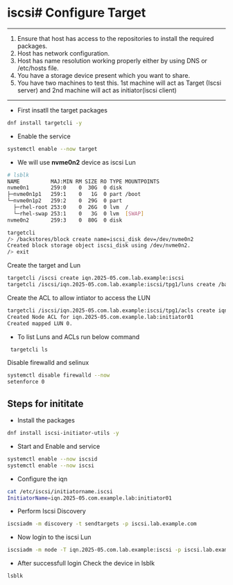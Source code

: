# iscsi# Configure Target

---

1. Ensure that host has access to the repositories to install the required packages.
2. Host has network configuration.
3. Host has name resolution working properly either by using DNS or /etc/hosts file.
4. You have a storage device present which you want to share.
5. You have two machines to test this. 1st machine will act as Target (Iscsi server) and 2nd machine will act as initiator(iscsi client)

---
- First insatll the target packages
```bash
dnf install targetcli -y
```
- Enable the service
```bash
systemctl enable --now target
```
- We will use **nvme0n2** device as iscsi Lun
```bash
# lsblk 
NAME          MAJ:MIN RM SIZE RO TYPE MOUNTPOINTS
nvme0n1       259:0    0  30G  0 disk 
├─nvme0n1p1   259:1    0   1G  0 part /boot
└─nvme0n1p2   259:2    0  29G  0 part 
  ├─rhel-root 253:0    0  26G  0 lvm  /
  └─rhel-swap 253:1    0   3G  0 lvm  [SWAP]
nvme0n2       259:3    0  80G  0 disk 
```
```bash
targetcli
/> /backstores/block create name=iscsi_disk dev=/dev/nvme0n2
Created block storage object iscsi_disk using /dev/nvme0n2.
/> exit
```
Create the target and Lun
```bash
targetcli /iscsi create iqn.2025-05.com.lab.example:iscsi
targetcli /iscsi/iqn.2025-05.com.lab.example:iscsi/tpg1/luns create /backstores/block/iscsi_disk
```
Create the ACL to allow intiator to access the LUN
```bash
targetcli /iscsi/iqn.2025-05.com.lab.example:iscsi/tpg1/acls create iqn.2025-05.com.example.lab:initiator01
Created Node ACL for iqn.2025-05.com.example.lab:initiator01
Created mapped LUN 0.
```
- To list Luns and ACLs run below command
```bash
 targetcli ls
```
Disable firewalld and selinux
```bash
systemctl disable firewalld --now
setenforce 0
```
## Steps for inititate
- Install the packages
```bash
dnf install iscsi-initiator-utils -y
```
- Start and Enable and service
```bash
systemctl enable --now iscsid
systemctl enable --now iscsi
```
- Configure the iqn
```bash
cat /etc/iscsi/initiatorname.iscsi
InitiatorName=iqn.2025-05.com.example.lab:initiator01
```
- Perform Iscsi Discovery
```bash
iscsiadm -m discovery -t sendtargets -p iscsi.lab.example.com
```
- Now login to the iscsi Lun
```bash
iscsiadm -m node -T iqn.2025-05.com.lab.example:iscsi -p iscsi.lab.example.com -l
```
- After successfull login Check the device in lsblk
```bash
lsblk
```

